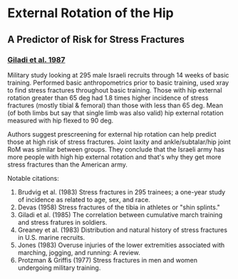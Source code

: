 # External Rotation of the Hip
## A Predictor of Risk for Stress Fractures
### [Giladi et al. 1987](../References/Giladi1987External.pdf)

Military study looking at 295 male Israeli recruits through 14 weeks of basic training. Performed basic anthropometrics 
prior to basic training, used xray to find stress fractures throughout basic training. Those with hip external rotation 
greater than 65 deg had 1.8 times higher incidence of stress fractures (mostly tibial & femoral) than those with less
than 65 deg. Mean (of both limbs but say that single limb was also valid) hip external rotation measured with hip flexed
 to 90 deg. 
 
 Authors suggest prescreening for external hip rotation can help predict those at high risk of stress fractures.
 Joint laxity and ankle/subtalar/hip joint RoM was similar between groups. They conclude that the Israeli army has more
 people with high hip external rotation and that's why they get more stress fractures than the American army.
 
 Notable citations:
1. Brudvig et al. (1983) Stress fractures in 295 trainees; a one-year study of incidence as related to age, sex, and race.
2. Devas (1958) Stress fractures of the tibia in athletes or "shin splints."
3. Giladi et al. (1985) The correlation between cumulative march training and stress fratures in soldiers.
4. Greaney et al. (1983) Distribution and natural history of stress fractures in U.S. marine recruits.
5. Jones (1983) Overuse injuries of the lower extremities associated with marching, jogging, and running: A review.   
6. Protzman & Griffis (1977) Stress fractures in men and women undergoing military training. 
 
 
